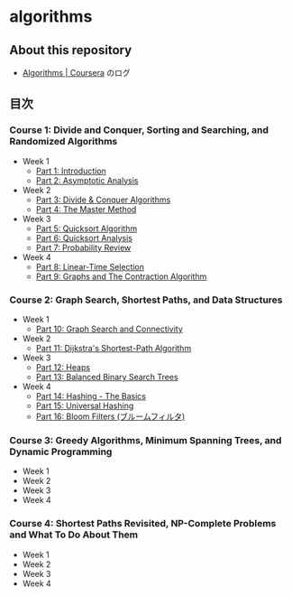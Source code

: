 # algorithms

## About this repository

- [Algorithms | Coursera](https://www.coursera.org/specializations/algorithms) のログ

## 目次

### Course 1: Divide and Conquer, Sorting and Searching, and Randomized Algorithms

- Week 1
  - [Part 1: Introduction](https://github.com/y-meguro/algorithms/tree/master/course1/week1#part-1-introduction)
  - [Part 2: Asymptotic Analysis](https://github.com/y-meguro/algorithms/tree/master/course1/week1#part-2-asymptotic-analysis)
- Week 2
  - [Part 3: Divide & Conquer Algorithms](https://github.com/y-meguro/algorithms/tree/master/course1/week2#part-3-divide--conquer-algorithms)
  - [Part 4: The Master Method](https://github.com/y-meguro/algorithms/tree/master/course1/week2#part-4-the-master-method)
- Week 3
  - [Part 5: Quicksort Algorithm](https://github.com/y-meguro/algorithms/tree/master/course1/week3#part-5-quicksort-algorithm)
  - [Part 6: Quicksort Analysis](https://github.com/y-meguro/algorithms/tree/master/course1/week3#part-6-quicksort-analysis)
  - [Part 7: Probability Review](https://github.com/y-meguro/algorithms/tree/master/course1/week3#part-7-probability-review)
- Week 4
  - [Part 8: Linear-Time Selection](https://github.com/y-meguro/algorithms/tree/master/course1/week4#part-8-linear-time-selection)
  - [Part 9: Graphs and The Contraction Algorithm](https://github.com/y-meguro/algorithms/tree/master/course1/week4#part-9-graphs-and-the-contraction-algorithm)

### Course 2: Graph Search, Shortest Paths, and Data Structures

- Week 1
  - [Part 10: Graph Search and Connectivity](https://github.com/y-meguro/algorithms/tree/master/course2/week1#part-10-graph-search-and-connectivity)
- Week 2
  - [Part 11: Dijkstra's Shortest-Path Algorithm](https://github.com/y-meguro/algorithms/tree/master/course2/week2#part-11-dijkstras-shortest-path-algorithm)
- Week 3
  - [Part 12: Heaps](https://github.com/y-meguro/algorithms/tree/master/course2/week3#part-12-heaps)
  - [Part 13: Balanced Binary Search Trees](https://github.com/y-meguro/algorithms/tree/master/course2/week3#part-13-balanced-binary-search-trees)
- Week 4
  - [Part 14: Hashing - The Basics](https://github.com/y-meguro/algorithms/tree/master/course2/week4#part-14-hashing---the-basics)
  - [Part 15: Universal Hashing](https://github.com/y-meguro/algorithms/tree/master/course2/week4#part-15-universal-hashing)
  - [Part 16: Bloom Filters (ブルームフィルタ)](https://github.com/y-meguro/algorithms/tree/master/course2/week4#part-16-bloom-filters-%E3%83%96%E3%83%AB%E3%83%BC%E3%83%A0%E3%83%95%E3%82%A3%E3%83%AB%E3%82%BF)

### Course 3: Greedy Algorithms, Minimum Spanning Trees, and Dynamic Programming

- Week 1
- Week 2
- Week 3
- Week 4

### Course 4: Shortest Paths Revisited, NP-Complete Problems and What To Do About Them

- Week 1
- Week 2
- Week 3
- Week 4
